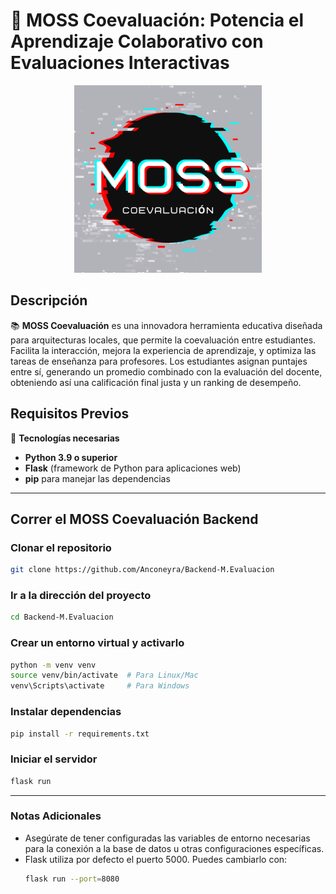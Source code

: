 # 🚀 **MOSS Coevaluación: Potencia el Aprendizaje Colaborativo con Evaluaciones Interactivas**

<p align="center">
  <img src="images/MOSS.png" alt="Logo de MOSS Coevaluación" width="300px">
</p>

## **Descripción**
📚 **MOSS Coevaluación** es una innovadora herramienta educativa diseñada para arquitecturas locales, que permite la coevaluación entre estudiantes. Facilita la interacción, mejora la experiencia de aprendizaje, y optimiza las tareas de enseñanza para profesores. Los estudiantes asignan puntajes entre sí, generando un promedio combinado con la evaluación del docente, obteniendo así una calificación final justa y un ranking de desempeño.


## **Requisitos Previos**

🔧 **Tecnologías necesarias**

- **Python 3.9 o superior**  
- **Flask** (framework de Python para aplicaciones web)  
- **pip** para manejar las dependencias  

---

## **Correr el MOSS Coevaluación Backend**

### **Clonar el repositorio**
```bash
git clone https://github.com/Anconeyra/Backend-M.Evaluacion
```

### **Ir a la dirección del proyecto**
```bash
cd Backend-M.Evaluacion
```

### **Crear un entorno virtual y activarlo**
```bash
python -m venv venv  
source venv/bin/activate  # Para Linux/Mac  
venv\Scripts\activate     # Para Windows
```

### **Instalar dependencias**
```bash
pip install -r requirements.txt
```

### **Iniciar el servidor**
```bash
flask run
```

---

### **Notas Adicionales**
- Asegúrate de tener configuradas las variables de entorno necesarias para la conexión a la base de datos u otras configuraciones específicas.
- Flask utiliza por defecto el puerto 5000. Puedes cambiarlo con:
  ```bash
  flask run --port=8080
  
